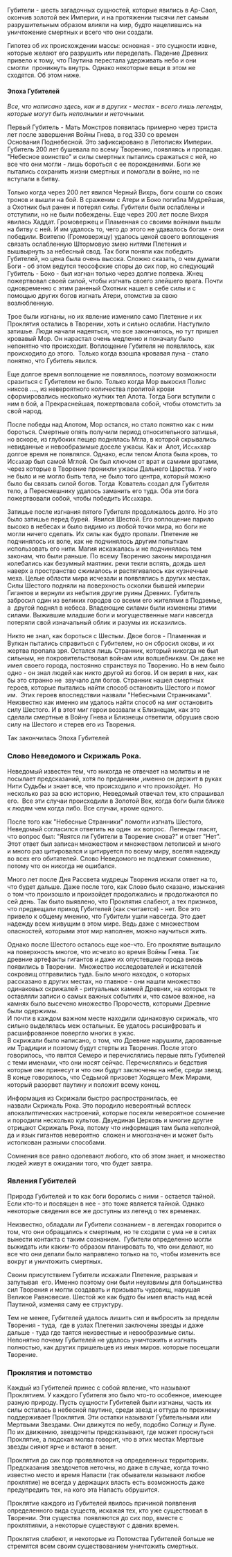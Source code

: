 Губители - шесть загадочных сущностей, которые явились в Ар-Саол, окончив золотой век Империи, и на протяжении тысячи лет самым разрушительным образом влияли на мир, будто нацелившись на уничтожение смертных и всего что они создали. 

Гипотез об их происхождении массы: основная - это сущности извне, которые желают его разрушить или переделать. Падение Древних привело к тому, что Паутина перестала удерживать небо и они смогли  проникнуть внутрь. Однако некоторые вещи в этом не сходятся. Об этом ниже. 

#### Эпоха Губителей

*Все, что написано здесь, как и в других - местах - всего лишь легенды, которые могут быть неполными и неточными.* 

Первый Губитель - Мать Монстров появилась примерно через триста лет после завершения Войны Гнева, в год 330 со времен Основания Поднебесной. Это зафиксировано в Летописях Империи.  Губитель 200 лет бушевала по всему Творению, появляясь и пропадая. "Небесное воинство" и силы смертных пытались сражаться с ней, но все что они могли - лишь бороться с ее порождениями. Боги же пытались сохранить жизни смертных и помогали в войне, но не вступали в битву.  

Только когда через 200 лет явился Черный Вихрь, боги сошли со своих тронов и вышли на бой. В сражении с Атери и Боко погибла Мудрейшая, а Охотник был ранен и потерял силы. Губители были ослаблены и отступили, но не были побеждены. Еще через 200 лет после Вихря явилась Хаддат. Громовержец и Пламенная со своими войнами вышли на битву с ней. И им удалось то, чего до этого не удавалось богам - они победили. Воителю (Громовержцу) удалось ценой своего воплощения связать ослабленную Штормовую змею нитями Плетения и вышвырнуть за небесный свод. Так боги поняли как победить Губителей, но цена была очень высока. Сложно сказать, о чем думали Боги - об этом ведутся теософские споры до сих пор, но следующий Губитель - Боко - был изгнан только через долгие полвека. Жнец пожертвовал своей силой, чтобы изгнать своего злейшего врага. Почти одновременно с этим раненый Охотник нашел в себе силы и с помощью других богов изгнать Атери, отомстив за свою возлюбленную. 

Трое были изгнаны, но их явление изменило само Плетение и их Проклятия остались в Творении, хоть и сильно ослабли. Наступило затишье. Люди начали надеяться, что все закончилось, но тут пришел кровавый Мор. Он нарастал очень медленно и поначалу было непонятно что происходит. Воплощение Губителя не появлялось, как происходило до этого.  Только когда взошла кровавая луна - стало понятно, что Губитель явился. 

Еще долгое время воплощение не появлялось, поэтому возможности сразиться с Губителем не было. Только когда Мор выкосил Полис никсов ...., из невероятного количества пролитой крови сформировались несколько жутких тел Алота. Тогда Боги вступили с ним в бой, а Прекраснейшая, пожертвовала собой, чтобы отомстить за свой народ.

После победы над Алотом, Мор остался, но стало понятно как с ним бороться. Смертные опять получили период относительного затишья, но вскоре, из глубоких пещер поднялась Мгла, в которой скрывались невиданные и невообразимые доселе ужасы. Как и  Алот, Ис`сах`хар долгое время не появлялся. Однако, если телом Алота была кровь, то Ис`са`хар был самой Мглой. Он был ключом от врат и самими вратами, через которые в Творение проникли ужасы Дальнего Царства. У него не было и не могло быть тела, не было того центра, который можно было бы связать силой богов. Тогда  Кователь создал для Губителя тело, а Пересмешнику удалось заманить его туда. Оба эти бога пожертвовали собой, чтобы победить Ис`са`хара.

Затишье после изгнания пятого Губителя продолжалось долго. Но это было затишье перед бурей.  Явился Шестой. Его воплощение парило высоко в небесах и было видимо из любой точки мира, но боги не могли ничего сделать. Их силы как будто пропали. Плетение не подчинялось их воле, как не подчинялось другим попыткам использовать его нити. Магия искажалась и не подчинялась тем законам, что были раньше. По всему Творению законы мироздания колебались как безумный маятник. реки текли вспять, дождь шел наверх а пространство сжималось и растягивалось как кузнечные меха. Целые области мира исчезали и появлялись в других местах. Силы Шестого подняли на поверхность осколки бывшей империи Гигантов и вернули из небытия другие руины Древних. Губитель забросил один из великих городов со всеми его жителями в Подземье, а  другой поднял в небеса. Владеющие силами были изменены этими силами. Выжившие младшие боги и могущественные маги навсегда потеряли свой изначальный облик и разумы их исказились. 

Никто не знал, как бороться с Шестым. Двое богов - Пламенная и Вулкан пытались справиться с Губителем, но он сбросил оковы, и их жертва пропала зря. Остался лишь Странник, который никогда не был сильным, не покровительствовал войнам или волшебникам. Он даже не имел своего города, постоянно странствуя по Творению. Но в нем было одно - он знал людей как никто другой из богов. И он верил в них, как бы это странно не  звучало для богов. Странник нашел смертных героев, которые пытались найти способ остановить Шестого и помог им.  Этих героев впоследствии назвали "Небесными Странниками". Неизвестно как именно им удалось найти способ на миг остановить силу Шестого. И в этот миг герои воззвали к Близнецам, как это сделали смертные в Войну Гнева и Близнецы ответили, обрушив свою силу на Шестого и стерев его из Творения.

Так закончилась Эпоха Губителей 

### Слово Неведомого и Скрижаль Рока.

Неведомый известен тем, что никогда не отвечает на молитвы и не посылает предсказаний, хотя по преданиям ,именно он держит в руках Нити Судьбы и знает все, что происходило и что произойдет.  Но несколько раз за всю историю, Неведомый отвечал тем, кто спрашивал его.  Все эти случаи происходили в Золотой Век, когда боги были ближе к людям чем когда либо. Все случаи, кроме одного. 

После того как "Небесные Странники" помогли изгнать Шестого,  Неведомый согласился ответить на один  их вопрос.  Легенды гласят, что вопрос был: "Явятся ли Губители в Творение снова?" и ответ "Нет". Этот ответ был записан множеством и множеством летописей и много и много раз цитировался и цитируется по всему миру, вселяя надежду во всех его обитателей. Слово Неведомого не подлежит сомнению, потому что он никогда не ошибался. 

Много лет после Дня Рассвета мудрецы Творения искали ответ на то, что будет дальше. Даже после того, как Слово было сказано, изыскания о том что произошло и произойдет продолжались и продолжаются по сей день. Так было выявлено, что Проклятия слабеют, а тех признков, что предвещали приход Губителей (как считается) - нет. Все это привело к общему мнению, что Губители ушли навсегда. Это дает надежду всем живущим в этом мире. Ведь даже с множеством опасностей, которыми этот мир наполнен, можно научиться жить.

Однако после Шестого осталось еще кое-что. Его проклятие вытащило на поверхность многое, что исчезло во время Войны Гнева. Так древние артефакты гигантов и даже их опустевшие города вновь появились в Творении.  Множество исследователей и искателей сокровищ отправились туда. Было много находок, о которых рассказано в других местах, но главное - они нашли множество одинаковых скрижалей - ритуальных камней Древних, на которых те оставляли записи о самых важных событиях и, что самое важное, на камнях было высечено множество Пророчеств, которыми Древние были одержимы.   
И почти в каждом важном месте находили одинаковую скрижаль, что сильно выделялась меж остальных. Ее удалось расшифровать и расшифрованное повергло многих в ужас.  
В скрижали было написано, о том, что Древние нарушили, дарованные им Традиции и поэтому будут стерты из Творения. После этого говорилось, что явятся Семеро и перечислялись первые пять Губителей с теми именами, что они носят сейчас. Перечислялись и бедствия которые они принесут и что они будут заключены на небе, среди звезд. В конце говорилось, что Седьмой призовет Ходящего Меж Мирами, который разорвет паутину и положит всему конец.

Информация из Скрижали быстро распространилась, ее назвали Скрижаль Рока. Это породило невероятный всплеск апокалиптических настроений, которые посеяли невероятное сомнение и породили несколько культов. Двуединая Церковь и многие другие отрицают Скрижаль Рока, потому что информация там была неполной, да и язык гигантов невероятно  сложен и многозначен и может быть истолкован разными способами. 

Сомнения все равно одолевают любого, кто об этом знает, и множество людей живут в ожидании того, что будет завтра. 

### Явления Губителей

Природа Губителей и то как боги боролись с ними - остается тайной. Если кто-то и посвящен в нее - это тоже является тайной. Однако некоторые сведения все же доступны из легенд о тех временах.

Неизвестно, обладали ли Губители сознанием - в легендах говорится о том, что они обращались к смертным, но те сходили с ума не в силах вынести контакта с таким сознанием.  Губители определенно могли выжидать или каким-то образом планировать то, что они делают, но все что они делали было направлено только на то, чтобы изменить все вокруг и уничтожить смертных.  

Своим присутствием Губители искажали Плетение, разрывая и запутывая  его. Именно поэтому они были неуязвимы для большинства сил Творения и могли создавать и призывать чудовищ, нарушая Великое Равновесие. Шестой же как будто бы имел власть над всей Паутиной, изменяя саму ее структуру. 

Тем не менее, Губителей удалось лишить сил и выбросить за пределы Творения - туда,  где в узлах Плетения заключены звезды и даже дальше - туда где таятся неизвестные и невообразимые силы. Непонятно почему Губителей не удалось уничтожить и изгнать полностью, как других пришельцев из иных миров. которые посещали Творение. 

### Проклятия и потомство

Каждый из Губителей принес с собой явление, что называют Проклятием. У каждого Губителя это было что-то особенное, имеющее разную природу. Пусть сущности Губителей были изгнаны, часть их силы осталась в небесной паутине, среди звезд и оттуда по прежнему поддерживает Проклятия. Эти остатки называют Губительными или Мертвыми Звездами. Они движутся по небу, подобно Солнцу и Луне. По их движению, звездочеты предсказывают, где может проснуться Проклятие, а людская молва говорит, что в этих местах Мертвые звезды сияют ярче и встают в зенит. 

Проклятия до сих пор проявляются на определенных территориях. Предсказания звездочетов неточны, но даже в случае, когда точно известно место и время Напасти (так обыватели называют любое проклятие) не всегда у держащих власть есть возможность даже предупредить тех, на кого эта Напасть обрушится.

Проклятие каждого из Губителей явилось причиной появления определенного вида существ, искажая тех, кто уже существовал в Творении. Эти существа  появляются до сих пор, вместе с проклятиями, а некоторые существуют с давних времен.   

Проклятия слабеют, и некоторые из Потомства Губителей больше не стремятся всем своим существованием уничтожить смертных.